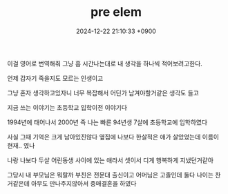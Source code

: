 ﻿---
layout: post
title: pre elem
date: 2024-12-22 21:10:33 +0900
category: Diary
---
이걸 영어로 번역해줘 그냥 흠 시간나는대로 내 생각을 하나씩 적어보려고한다.

언제 갑자기 죽을지도 모르는 인생이고

그냥 혼자 생각하고있자니 너무 복잡해서 어딘가 남겨야할거같은 생각도 들고

지금 쓰는 이야기는 초등학교 입학이전 이야기다

1994년에 태어나서 2000년 즉 나는 빠른 94년생 7살에 초등학교에 입학하였다

사실 그때 기억은 크게 남아있진않다 옆집에 나보다 한살적은 애가 살았었는데 이름이 현재.. 였나

나랑 나보다 두살 어린동생 사이에 있는 애라서 셋이서 디게 행복하게 지냈던거같아

그당시 내 부모님은 뭐랄까 부친은 전문대 출신이고 어머님은 고졸인데 둘다 나이는 찬거같은데 아무도 만나주지않아서 중매결혼을 하였다
